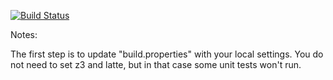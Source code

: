 [![Build Status](https://travis-ci.org/Yougy/green.svg?branch=master)](https://travis-ci.org/Yougy/green?branch=master)

Notes:

The first step is to update "build.properties" with your local
settings.  You do not need to set z3 and latte, but in that case
some unit tests won't run.
   
